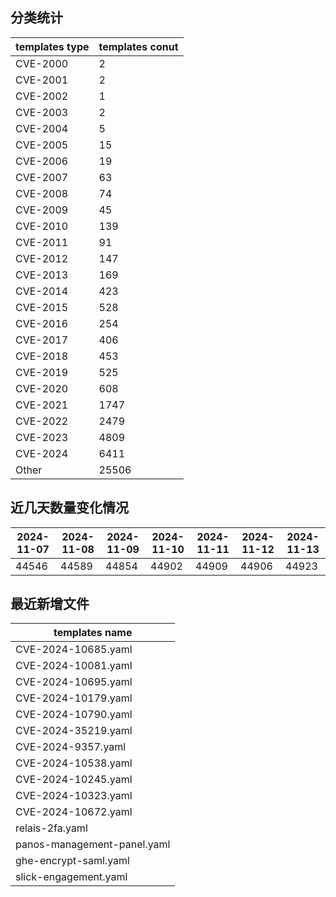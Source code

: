 ## 分类统计
| templates type | templates conut | 
| --- | --- |
| CVE-2000 | 2 |
| CVE-2001 | 2 |
| CVE-2002 | 1 |
| CVE-2003 | 2 |
| CVE-2004 | 5 |
| CVE-2005 | 15 |
| CVE-2006 | 19 |
| CVE-2007 | 63 |
| CVE-2008 | 74 |
| CVE-2009 | 45 |
| CVE-2010 | 139 |
| CVE-2011 | 91 |
| CVE-2012 | 147 |
| CVE-2013 | 169 |
| CVE-2014 | 423 |
| CVE-2015 | 528 |
| CVE-2016 | 254 |
| CVE-2017 | 406 |
| CVE-2018 | 453 |
| CVE-2019 | 525 |
| CVE-2020 | 608 |
| CVE-2021 | 1747 |
| CVE-2022 | 2479 |
| CVE-2023 | 4809 |
| CVE-2024 | 6411 |
| Other | 25506 |
## 近几天数量变化情况
|2024-11-07 | 2024-11-08 | 2024-11-09 | 2024-11-10 | 2024-11-11 | 2024-11-12 | 2024-11-13|
|--- | ------ | ------ | ------ | ------ | ------ | ---|
|44546 | 44589 | 44854 | 44902 | 44909 | 44906 | 44923|
## 最近新增文件
| templates name | 
| --- |
| CVE-2024-10685.yaml |
| CVE-2024-10081.yaml |
| CVE-2024-10695.yaml |
| CVE-2024-10179.yaml |
| CVE-2024-10790.yaml |
| CVE-2024-35219.yaml |
| CVE-2024-9357.yaml |
| CVE-2024-10538.yaml |
| CVE-2024-10245.yaml |
| CVE-2024-10323.yaml |
| CVE-2024-10672.yaml |
| relais-2fa.yaml |
| panos-management-panel.yaml |
| ghe-encrypt-saml.yaml |
| slick-engagement.yaml |
